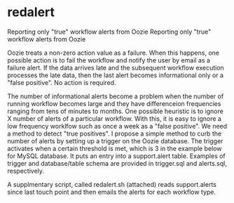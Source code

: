 # redalert
Reporting only "true" workflow alerts from Oozie
Reporting only "true" workflow alerts from Oozie

Oozie treats a non-zero action value as a failure. When this happens, one possible action is to fail the workflow and notify the user by email as a failure alert. If the data arrives late and the subsequent workflow execution processes the late data, then the last alert becomes informational only or a "false positive". No action is required.

The number of informational alerts become a problem when the number of running workflow becomes large and they have differenceion frequencies ranging from tens of minutes to months. One possible heuristic is to ignore X number of alerts of a particular workflow. With this, it is easy to ignore a low frequency worklfow such as once a week as a "false positive". We need a method to detect "true positives". I propose a simple method to curb the number of alerts by setting up a trigger on the Oozie database. The trigger activates when a certain threshold is met, which is 3 in the example below for MySQL database. It puts an entry into a support.alert table. Examples of trigger and database/table schema are provided in trigger.sql and alerts.sql, respectively.

A supplmentary script, called redalert.sh (attached) reads support.alerts since last touch point and then emails the alerts for each workflow type. 
